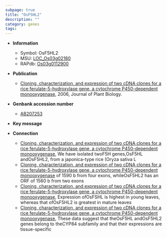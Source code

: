 ```yaml
---
subpage: true
title: "OsF5HL2"
description: ""
category: genes
tags: 
---
```


* **Information**  
    + Symbol: OsF5HL2  
    + MSU: [LOC_Os03g02180](http://rice.plantbiology.msu.edu/cgi-bin/ORF_infopage.cgi?orf=LOC_Os03g02180)  
    + RAPdb: [Os03g0112900](http://rapdb.dna.affrc.go.jp/viewer/gbrowse_details/irgsp1?name=Os03g0112900)  

* **Publication**  
    + [Cloning, characterization, and expression of two cDNA clones for a rice ferulate-5-hydroxylase gene, a cytochrome P450-dependent monooxygenase](http://www.ncbi.nlm.nih.gov/pubmed?term=Cloning,+characterization,+and+expression+of+two+cDNA+clones+for+a+rice+ferulate-5-hydroxylase+gene,+a+cytochrome+P450-dependent+monooxygenase%5BTitle%5D), 2006, Journal of Plant Biology.

* **Genbank accession number**  
    + [AB207253](http://www.ncbi.nlm.nih.gov/nuccore/AB207253)

* **Key message**  

* **Connection**  
    + [Cloning, characterization, and expression of two cDNA clones for a rice ferulate-5-hydroxylase gene, a cytochrome P450-dependent monooxygenase](Oryza+sativa+L), We have isolated twoF5H genes,OsF5HL andOsF5HL2, from a japonica-type rice (Oryza sativa L
    + [Cloning, characterization, and expression of two cDNA clones for a rice ferulate-5-hydroxylase gene, a cytochrome P450-dependent monooxygenase](ORF) of 1590 b from four exons, whileOsF5HL2 has an ORF of 1560 b from two exons
    + [Cloning, characterization, and expression of two cDNA clones for a rice ferulate-5-hydroxylase gene, a cytochrome P450-dependent monooxygenase](http://www.ncbi.nlm.nih.gov/pubmed?term=Cloning,+characterization,+and+expression+of+two+cDNA+clones+for+a+rice+ferulate-5-hydroxylase+gene,+a+cytochrome+P450-dependent+monooxygenase%5BTitle%5D), Expression ofOsFSHL is highest in young leaves, whereas that ofOsF5HL2 is greatest in mature leaves
    + [Cloning, characterization, and expression of two cDNA clones for a rice ferulate-5-hydroxylase gene, a cytochrome P450-dependent monooxygenase](http://www.ncbi.nlm.nih.gov/pubmed?term=Cloning,+characterization,+and+expression+of+two+cDNA+clones+for+a+rice+ferulate-5-hydroxylase+gene,+a+cytochrome+P450-dependent+monooxygenase%5BTitle%5D), These data suggest that theOsF5HL andOsF5HL2 genes belong to theCYP84 subfamily and that their expressions are tissue-specific



